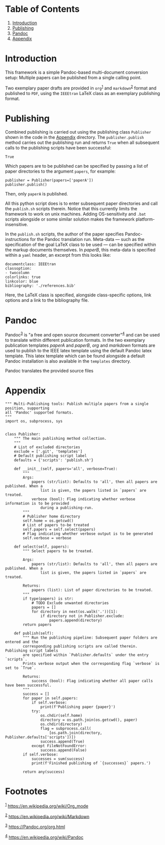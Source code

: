 
# Table of Contents

1.  [Introduction](#orgba55434)
2.  [Publishing](#org17e4749)
3.  [Pandoc](#org43e9831)
4.  [Appendix](#org57d9901)



<a id="orgba55434"></a>

# Introduction

This framework is a simple Pandoc-based multi-document conversion setup: Multiple papers can be published from a single calling point. 

Two exemplary paper drafts are provided in `org`<sup><a id="fnr.1" class="footref" href="#fn.1">1</a></sup> and `markdown`<sup><a id="fnr.2" class="footref" href="#fn.2">2</a></sup> format and published to `PDF`, using the `IEEEtran` LaTeX class as an exemplary publishing format.


<a id="org17e4749"></a>

# Publishing

Combined publishing is carried out using the publishing class `Publisher` shown in the code in the [Appendix](#org57d9901) directory. The `publisher.publish` method carries out the publishing run and returns `True` when all subsequent calls to the publishing scripts have been successful:

    True

Which papers are to be published can be specified by passing a list of paper directories to the argument `papers`, for example: 

    publisher = Publisher(papers=['paperA'])
    publisher.publish()

Then, only `paperA` is published.

All this python script does is to enter subsequent paper directories and call the `publish.sh` scripts therein. Notice that this currently limits the framework to work on unix machines. Adding OS-sensitivity and `.bat` scripts alongside or some similar solution makes the framework platform-insensitive.

In the `publish.sh` scripts, the author of the paper specifies Pandoc-instructions for the Pandoc translation run. Meta-data &#x2014; such as the specification of the goal LaTeX class to be used &#x2014; can be specified within the markup documents themselves. In *paperB*, this meta-data is specified within a `yaml` header, an excerpt from this looks like:

    documentclass: IEEEtran
    classoption:
    - twocolumn
    colorlinks: true
    linkcolor: blue
    bibliography: './references.bib'

Here, the LaTeX class is specified, alongside class-specific options, link options and a link to the bibliography file.


<a id="org43e9831"></a>

# Pandoc

Pandoc<sup><a id="fnr.3" class="footref" href="#fn.3">3</a></sup> is "a free and open source document converter"<sup><a id="fnr.4" class="footref" href="#fn.4">4</a></sup> and can be used to translate within different publication formats. In the two exemplary publication templates *paperA* and *paperB*, *org* and *markdown* formats are used to publish to the IEEE latex template using the default Pandoc latex template. This latex template which can be found alongside a default Pandoc installation is also available in the `templates` directory.

Pandoc translates the provided source files


<a id="org57d9901"></a>

# Appendix

    """ Multi-Publishing tools: Publish multiple papers from a single position, supporting
    all 'Pandoc' supported formats.
    """
    import os, subprocess, sys
    
    
    class Publisher:
        """ The main publishing method collection.
        """
        # List of excluded directories
        exclude = ['.git', 'templates']
        # Default publishing script label
        defaults = {'scripts': 'publish.sh'}
    
        def __init__(self, papers='all', verbose=True):
            """
            Args:
                papers (str/list): Defaults to 'all', then all papers are published. When a
                    list is given, the papers listed in `papers` are treated.
                verbose (bool): Flag indicating whether verbose information is to be provided
                    during a publishing-run.
            """
            # Publisher home directory
            self.home = os.getcwd()
            # List of papers to-be treated
            self.papers = self.select(papers)
            # Flag indicating whether verbose output is to be generated
            self.verbose = verbose
    
        def select(self, papers):
            """ Select papers to be treated.
    
            Args:
                papers (str/list): Defaults to 'all', then all papers are published. When a
                    list is given, the papers listed in `papers` are treated.
    
            Returns:
                papers (list): List of paper directories to be treated.
            """
            if type(papers) is str:
                # TODO Exclude unwanted directories
                papers = []
                for directory in next(os.walk('.'))[1]:
                    if directory not in Publisher.exclude:
                        papers.append(directory)
            return papers
    
        def publish(self):
            """ Run the publishing pipeline: Subsequent paper folders are entered and the
            corresponding publishing scripts are called therein. Publishing script labels
            are specified within `Publisher.defaults` under the entry `scripts`.
            Prints verbose output when the corresponding flag `verbose` is set to `True`.
    
            Returns:
                success (bool): Flag indicating whether all paper calls have been successful.
            """
            success = []
            for paper in self.papers:
                if self.verbose:
                    print(f'Publishing paper {paper}')
                try:
                    os.chdir(self.home)
                    directory = os.path.join(os.getcwd(), paper)
                    os.chdir(directory)
                    flag = subprocess.call(
                        [os.path.join(directory, Publisher.defaults['scripts'])])
                    success.append(True)
                except FileNotFoundError:
                    success.append(False)
            if self.verbose:
                successes = sum(success)
                print(f'Finished publishing of `{successes}` papers.')
    
            return any(success)


# Footnotes

<sup><a id="fn.1" href="#fnr.1">1</a></sup> <https://en.wikipedia.org/wiki/Org_mode>

<sup><a id="fn.2" href="#fnr.2">2</a></sup> <https://en.wikipedia.org/wiki/Markdown>

<sup><a id="fn.3" href="#fnr.3">3</a></sup> <https://Pandoc.org/org.html>

<sup><a id="fn.4" href="#fnr.4">4</a></sup> <https://en.wikipedia.org/wiki/Pandoc>
